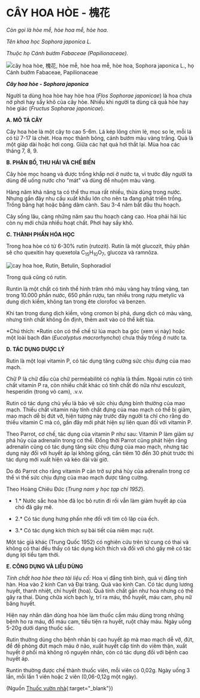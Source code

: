 # CÂY HOA HÒE - 槐花

*Còn gọi là hòe mễ, hòe hoa mễ, hòe hoa.*

*Tên khoa học Sophora japonica L.*

*Thuộc họ Cánh bướm Fabaceae (Papilionaceae).*

![cây hoa hòe, 槐花, hòe mễ, hòe hoa mễ, hòe hoa, Sophora japonica L., họ Cánh bướm Fabaceae, Papilionaceae](/imgs/caythuoc/dtl/cay-hoa-hoe.jpg)

***Cây hoa hòe - Sophora japonica***

Người ta dùng hoa hòe hay hòe hoa (*Flos Sophorae japonicae*) là hoa chưa nở phơi hay sấy khô của cây hòe. Nhiều khi người ta dùng cả quả hòe hay hòe giác (*Fructus Sopharae japonicae*).

**A. MÔ TẢ CÂY**

Cây hoa hòe là một cây to cao 5-6m. Lá kép lông chim lẻ, mọc so le, mỗi lá có từ 7-17 lá chét. Hoa mọc thành bông, cánh bướm màu vàng trắng. Quả là một giáp dài hoặc hơi cong. Giữa các hạt quả hơi thắt lại. Mùa hoa các tháng 7, 8, 9.

**B. PHÂN BỐ, THU HÁI VÀ CHẾ BIẾN**

Cây hòe mọc hoang và được trồng khắp nơi ở nước ta, vì trước đây người ta dùng để uống nước cho "mát" và dùng để nhuộm màu vàng.

Hàng năm khả năng ta có thể thu mua rất nhiều, thừa dùng trong nước. Nhưng gần đây nhu cầu xuất khẩu lớn cho nên ta đang phát triển trồng. Trồng bằng hạt hoặc bằng dâm cành. Sau 3-4 năm bắt đầu thu hoạch.

Cây sống lâu, càng những năm sau thu hoạch càng cao. Hoa phải hái lúc còn nụ mới chứa nhiều hoạt chất. Phơi hay sấy khô.

**C. THÀNH PHẦN HÓA HỌC**

Trong hoa hòe có từ 6-30% rutin (rutozit). Rutin là một glucozit, thủy phân sẽ cho quexitin hay quexetola C<sub>15</sub>H<sub>10</sub>O<sub>7</sub>, glucoza và ramnôza.

![cay hoa hoe, Rutin, Betulin, Sophoradiol](/imgs/caythuoc/dtl/cay-hoa-hoe-2.jpg)

Trong quả cũng có rutin.

Runtin là một chất có tinh thể hình trâm nhỏ màu vàng hay trắng vàng, tan trong 10.000 phần nước, 650 phần rượu, tan nhiều trong rượu metylic và dung dịch kiềm, không tan trong ête clorofoc và benzen.

Khi tan trong dung dịch kiềm, vòng cromon bị phá, dung dịch có màu vàng, nhưng tính chất không ổn định, thêm axit vào có thể kết tủa.

*Chú thích: *Rutin còn có thể chế từ lúa mạch ba góc (xem vị này) hoặc một loài bạch đàn (*Eucalyptus macrorhyncha*) chưa thấy trồng ở nước ta.

**D. TÁC DỤNG DƯỢC LÝ**

Rutin là một loại vitamin P, có tác dụng tăng cường sức chịu đựng của mao mạch.

Chữ P là chữ đầu của chữ perméabilité có nghĩa là thấm. Ngoài rutin có tính chất vitamin P ra, còn nhiều chất khác có tính chất đó nữa như esculozit, hesperidin (trong vỏ cam), .v.v.

Rutin có tác dụng chủ yếu là bảo vệ sức chịu đựng bình thường của mao mạch. Thiếu chất vitamin này tính chất đựng của mao mạch có thể bị giảm, mao mạch dễ bị đứt vỡ, hiện tượng này trước đây người ta chỉ cho rằng do thiếu vitamin C mà có, gần đây mới phát hiện sự liên quan đối với vitamin P.

Theo Parrot, cơ chế, tác dụng của vitamin P như sau: Vitamin P làm giảm sự phá hủy của adrenalin trong cơ thể. Đồng thời Parrot cũng phát hiện rằng adrenalin cũng có tác dụng tăng sức chịu đựng của mao mạch, nhưng tác dụng này đối với huyết áp lại không giống, cần tiêm 10 đến 30 phút trước thì tác dụng mới xuất hiện và kéo dài vài giờ.

Do đó Parrot cho rằng vitamin P cản trở sự phá hủy của adrenalin trong cơ thể vì thế sức chịu đựng của mao mạch được tăng cường.

Theo Hoàng Chiêu Đức (*Trung nam y học tạp chí 1952*).

* 1.* Nước sắc hoa hòe đã lọc bỏ rutin đi rồi vẫn làm giảm huyết áp của chó đã gây mê.

* 2.* Có tác dụng hưng phấn nhẹ đối với tim cô lâp của ếch.

* 3.* Có tác dụng kích thích sự bài tiết của niêm mạc ruột.

Một tác giả khác (Trung Quốc 1952) có nghiên cứu trên tử cung có thai và không có thai đều thấy có tác dụng kích thích và đối với chó gây mê có tác dụng lợi tiểu tạm thời.

**E. CÔNG DỤNG VÀ LIỀU DÙNG**

*Tính chất hoa hòe theo tài liệu cổ:* Hoa vị đắng tính bình, quả vị đắng tính hàn. Hoa vào 2 kinh Can và Đại tràng. Quả vào kinh Can. Có tác dụng lương huyết, thanh nhiệt, chỉ huyết (hoa). Quả tính chất gần như hoa nhưng có thể gây ra thai. Dùng chữa xích bạch lỵ, trĩ ra máu, thổ huyết, máu cam, phụ nữ băng huyết.

Hiện nay nhân dân dùng hoa hòe làm thuốc cầm máu dùng trong những bệnh ho ra máu, đổ máu cam, tiểu tiện ra huyết, ruột chảy máu. Ngày uống 5-20g dưới dạng thuốc sắc.

Rutin thường dùng cho bệnh nhân bị cao huyết áp mà mao mạch dễ vỡ, đứt, để đề phòng đứt mạch máu ở não, xuất huyết cấp tính do viêm thận, xuất huyết ở phổi mà không rõ nguyên nhân, còn có tác dụng đối với bệnh cao huyết áp.

Runtin thường được chế thành thuốc viên, mỗi viên có 0,02g. Ngày uống 3 lần, mỗi lần 1 viên hoặc 2 viên (0,06-0,12g một ngày).


(Nguồn [Thuốc vườn nhà](http://thuocvuonnha.com){:target="_blank"})